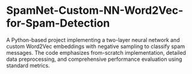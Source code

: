 # SpamNet-Custom-NN-Word2Vec-for-Spam-Detection
A Python-based project implementing a two-layer neural network and custom Word2Vec embeddings with negative sampling to classify spam messages. The code emphasizes from-scratch implementation, detailed data preprocessing, and comprehensive performance evaluation using standard metrics.
